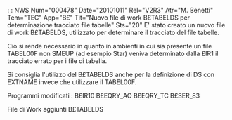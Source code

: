  :  : NWS Num="000478" Date="20101011" Rel="V2R3" Atr="M. Benetti" Tem="TEC" App="B£" Tit="Nuovo file di work B£TABELDS per determinazione   tracciato file tabelle" Sts="20"
E' stato creato un nuovo file di work B£TABELDS, utilizzato per determinare il tracciato del file tabelle.

Ciò si rende necessario in quanto in ambienti in cui sia presente un file TABEL00F non SMEUP (ad esempio Star) veniva determinato dalla £IR1 il tracciato errato per i file di tabella.

Si consiglia l'utilizzo del B£TABELDS anche per la definizione di DS con EXTNAME invece che utilizzare il TABEL00F.

Programmi modificati : 
B£IR10
B£EQRY_AO
B£EQRY_TC
B£SER_83

File di Work aggiunti
B£TABELDS

